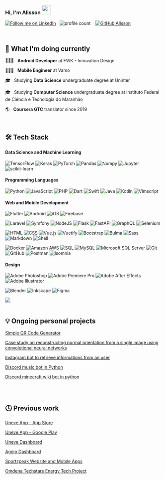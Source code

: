 ### Hi, I'm Alisson <img src="https://github.com/TheDudeThatCode/TheDudeThatCode/blob/master/Assets/Hi.gif" width="29px">
[![Follow me on LinkedIn](https://img.shields.io/badge/let's_connect-0077B5?style=for-the-badge&logo=linkedin&logoColor=white)](https://www.linkedin.com/in/alisson-e/)
&nbsp; ![profile count](https://komarev.com/ghpvc/?username=alissone&color=red)&nbsp;
&nbsp; [![GitHub Alisson](https://img.shields.io/github/followers/alissone?label=follow&style=social)](https://github.com/alissone)&nbsp;

<br>

## 🤔 What I'm doing currently

👨🏻‍💻 &nbsp; **Android Developer** at FWK - Innovation Design

👨🏻‍💻 &nbsp; **Mobile Engineer** at Vamo

🎓 &nbsp; Studying **Data Science** undergraduate degree at Uninter

🎓  &nbsp; Studying **Computer Science** undergraduate degree at Instituto Federal de Ciência e Tecnologia do Maranhão 

🌎 &nbsp; **Coursera GTC** translator since 2019


<br>

## 🛠 Tech Stack



#### Data Science and Machine Learning
![TensorFlow](https://img.shields.io/static/v1?style=for-the-badge&message=TensorFlow&color=FF6F00&logo=TensorFlow&logoColor=FFFFFF&label=)
![Keras](https://img.shields.io/badge/Keras%20-%23D00000.svg?&style=for-the-badge&logo=Keras&logoColor=white)
![PyTorch](https://img.shields.io/static/v1?style=for-the-badge&message=PyTorch&color=EE4C2C&logo=PyTorch&logoColor=FFFFFF&label=)
![Pandas](https://img.shields.io/badge/pandas%20-%23150458.svg?&style=for-the-badge&logo=pandas&logoColor=white)
![Numpy](https://img.shields.io/badge/numpy%20-%23013243.svg?&style=for-the-badge&logo=numpy&logoColor=white)
![Jupyter](https://img.shields.io/static/v1?style=for-the-badge&message=Jupyter&color=F37626&logo=Jupyter&logoColor=FFFFFF&label=)
![scikit-learn](https://img.shields.io/static/v1?style=for-the-badge&message=scikit-learn&color=222222&logo=scikit-learn&logoColor=F7931E&label=)


#### Programming Languages
![Python](https://img.shields.io/badge/-Python-3776AB?style=for-the-badge&logo=python&logoColor=white)
![JavaScript](https://img.shields.io/badge/-Javascript-F7DF1E?style=for-the-badge&logo=javascript&logoColor=black)
![PHP](https://img.shields.io/badge/-PHP-777BB4?style=for-the-badge&logo=php&logoColor=white)
![Dart](https://img.shields.io/badge/-Dart-0175C2?style=for-the-badge&logo=dart)
![Swift](https://img.shields.io/static/v1?style=for-the-badge&message=Swift&color=FA7343&logo=Swift&logoColor=FFFFFF&label=)
![Java](https://img.shields.io/badge/Java-ED8B00?style=for-the-badge&logo=java&logoColor=white)
![Kotlin](https://img.shields.io/badge/Kotlin-0095D5?&style=for-the-badge&logo=kotlin&logoColor=white)
![Vimscript](https://img.shields.io/static/v1?style=for-the-badge&message=Vimscript&color=019733&logo=Vim&logoColor=FFFFFF&label=)


#### Web and Mobile Development
![Flutter](https://img.shields.io/static/v1?style=for-the-badge&message=Flutter&color=02569B&logo=Flutter&logoColor=FFFFFF&label=)
![Android](https://img.shields.io/badge/Android-3DDC84?style=for-the-badge&logo=android&logoColor=white)
![iOS](https://img.shields.io/badge/iOS-000000?style=for-the-badge&logo=ios&logoColor=white)
![Firebase](https://img.shields.io/static/v1?style=for-the-badge&message=Firebase&color=222222&logo=Firebase&logoColor=FFCA28&label=)


![Laravel](https://img.shields.io/badge/Laravel-D00000?style=for-the-badge&logo=laravel&logoColor=white)
![Symfony](https://img.shields.io/badge/Symfony-000000?style=for-the-badge&logo=Symfony&logoColor=white)
![NodeJS](https://img.shields.io/badge/Node.js-43853D?style=for-the-badge&logo=node.js&logoColor=white)
![Flask](https://img.shields.io/badge/Flask-000000?style=for-the-badge&logo=flask&logoColor=white)
![FastAPI](https://img.shields.io/badge/FastAPI-009688?style=for-the-badge&logo=fastapi&logoColor=white)
![GraphQL](https://img.shields.io/static/v1?style=for-the-badge&message=GraphQL&color=E10098&logo=GraphQL&logoColor=FFFFFF&label=)
![Selenium](https://img.shields.io/static/v1?style=for-the-badge&message=Selenium&color=43B02A&logo=Selenium&logoColor=FFFFFF&label=)


![HTML](https://img.shields.io/badge/HTML5-E34F26?style=for-the-badge&logo=html5&logoColor=white)
![CSS](https://img.shields.io/badge/CSS3-239120?&style=for-the-badge&logo=css3&logoColor=white)
![Vue.js](https://img.shields.io/static/v1?style=for-the-badge&message=Vue.js&color=222222&logo=Vue.js&logoColor=4FC08D&label=)
![Vuetify](https://img.shields.io/static/v1?style=for-the-badge&message=Vuetify&color=1867C0&logo=Vuetify&logoColor=FFFFFF&label=)
![Bootstrap](https://img.shields.io/badge/Bootstrap-D00000?style=for-the-badge&logo=bootstrap&logoColor=white)
![Bulma](https://img.shields.io/static/v1?style=for-the-badge&message=Bulma&color=222222&logo=Bulma&logoColor=00D1B2&label=)
![Sass](https://img.shields.io/static/v1?style=for-the-badge&message=Sass&color=CC6699&logo=Sass&logoColor=FFFFFF&label=)
![Markdown](https://img.shields.io/badge/Markdown-000000?style=for-the-badge&logo=markdown&logoColor=white)
![Shell](https://img.shields.io/badge/Shell_Script-121011?style=for-the-badge&logo=gnu-bash&logoColor=white)


![Docker](https://img.shields.io/badge/docker%20-%230db7ed.svg?&style=for-the-badge&logo=docker&logoColor=white)
![Amazon AWS](https://img.shields.io/static/v1?style=for-the-badge&message=Amazon+AWS&color=232F3E&logo=Amazon+AWS&logoColor=FFFFFF&label=)
![SQL](https://img.shields.io/badge/-SQL-33333F?style=for-the-badge&logo=MySQL&logoColor=4479A1)
![MySQL](https://img.shields.io/badge/MySQL-33333F?style=for-the-badge&logo=mysql&logoColor=white)
![Microsoft SQL Server](https://img.shields.io/static/v1?style=for-the-badge&message=SQL+Server&color=CC2927&logo=Microsoft+SQL+Server&logoColor=FFFFFF&label=)
![Git](https://img.shields.io/badge/git%20-%23F05033.svg?&style=for-the-badge&logo=git&logoColor=white)
![GitHub](https://img.shields.io/badge/github%20-%23121011.svg?&style=for-the-badge&logo=github&logoColor=white)
![Postman](https://img.shields.io/badge/Postman-FF6C37?style=for-the-badge&logo=Postman&logoColor=white)
![Isomnia](https://img.shields.io/badge/Insomnia-5849be?style=for-the-badge&logo=Insomnia&logoColor=white)



#### Design
![Adobe Photoshop](https://img.shields.io/static/v1?style=for-the-badge&message=Adobe+Photoshop&color=31A8FF&logo=Adobe+Photoshop&logoColor=FFFFFF&label=)
![Adobe Premiere Pro](https://img.shields.io/static/v1?style=for-the-badge&message=Adobe+Premiere+Pro&color=9999FF&logo=Adobe+Premiere+Pro&logoColor=FFFFFF&label=)
![Adobe After Effects](https://img.shields.io/static/v1?style=for-the-badge&message=Adobe+After+Effects&color=9999FF&logo=Adobe+After+Effects&logoColor=FFFFFF&label=)
![Adobe Illustrator](https://img.shields.io/static/v1?style=for-the-badge&message=Adobe+Illustrator&color=222222&logo=Adobe+Illustrator&logoColor=FF9A00&label=)


![Blender](https://img.shields.io/badge/-Blender_3D-F5792A?style=for-the-badge&logo=blender&logoColor=white)
![Inkscape](https://img.shields.io/badge/-Inkscape-000000?style=for-the-badge&logo=inkscape&logoColor=white)
![Figma](https://img.shields.io/badge/-Figma-F24E1E?style=for-the-badge&logo=figma&logoColor=white)



<a href="https://github.com/alissone?tab=repositories">
  <img
    align="center"
    src="https://github-readme-stats.vercel.app/api/top-langs/?username=alissone&layout=compact&theme=dark&hide_border=true&langs_count=7"
  />
</a>

<br>
<br>


## 💡 Ongoing personal projects

[Simple QR Code Generator](https://github.com/alissone/qr_code_generator)

[Case study on reconstructing normal orientation from a single image using convolutional neural networks](https://github.com/alissone/normal_maps_pix2pix)

[Instagram bot to retrieve informations from an user](https://github.com/alissone/instagram_bot)

[Discord music bot in Python](https://github.com/alissone/discord_music_bot)

[Discord minecraft wiki bot in python](https://github.com/alissone/discord_minecraft_wiki_bot)

<br><br>


## 🕒  Previous work

[Uneve App - App Store](https://apps.apple.com/br/app/uneve/id1486208965)

[Uneve App - Google Play](https://play.google.com/store/apps/details?id=br.com.uneve.app)

[Uneve Dashboard](https://uneve.com)

[Aggio Dashboard](https://aggio.app)

[Sportzpeak Website and Mobile Apps](https://sportzpeak.com/)

[Omdena Techstars Energy Tech Project](https://omdena.com/projects/detecting-rooftops/)


<br><br>
